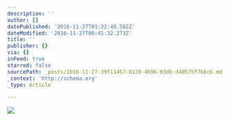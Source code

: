 ```yaml
---
description: ''
author: []
datePublished: '2016-11-27T01:22:40.582Z'
dateModified: '2016-11-27T00:41:32.273Z'
title: ''
publisher: {}
via: {}
inFeed: true
starred: false
sourcePath: _posts/2016-11-27-39f11457-8120-4696-83db-d48575f76bc6.md
_context: 'http://schema.org'
_type: Article

---
```

![](https://the-grid-user-content.s3-us-west-2.amazonaws.com/ce98acfa-e8d7-4c18-aaf7-4466f5283764.jpg)